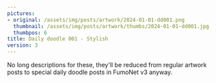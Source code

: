 ```yaml
---
pictures:
- original: /assets/img/posts/artwork/2024-01-01-dd001.png
  thumbnail: /assets/img/posts/artwork/thumbs/2024-01-01-dd001.jpg
  thumbpos: 6
title: Daily doodle 001 - Stylish
version: 3
---
```

No long descriptions for these, they'll be reduced from regular artwork posts to special daily doodle posts in FumoNet v3 anyway.

